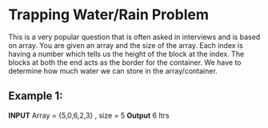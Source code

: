 # Trapping Water/Rain Problem

This is a very popular question that is often asked in interviews and is based on array. You are given an array and the size of the array. Each index is having a number which
tells us the height of the block at the index. The blocks at both the end acts as the border for the container. We have to determine how much water we can store in the array/container.

## Example 1: 
**INPUT**
Array = {5,0,6,2,3} , size = 5
**Output**
6 ltrs
